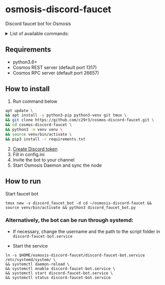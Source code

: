 # osmosis-discord-faucet
Discord faucet bot for Osmosis  


<details>
  <summary>List of available commands:</summary>

1. Request coins through the faucet  
`$request osmo1a5zxevtdwhy4ddj662rl8xqyqsnrdmv7007g32`

Transaction status explanation:  
✅ - mean bot send transaction to your address

2. Displays the current status of the node where faucet is running  
`$faucet_status`

3. Show faucet address  
`$faucet_address`

4. Show transaction information for a specific transaction ID  
`$tx_info 5C501EA776F66ADB6A5A3C13D876382FFE431A461E1AA7AD7A19D70C6B765A97`

5. Show address balance  
`$balance osmo1a5zxevtdwhy4ddj662rl8xqyqsnrdmv7007g32`  

</details>  


## Requirements
- python3.6+  
- Cosmos REST server (default port 1317)  
- Cosmos RPC server  (default port 26657)

## How to install  
1. Run command below  
```bash
apt update \
&& apt install -y python3-pip python3-venv git tmux \
&& git clone https://github.com/c29r3/cosmos-discord-faucet.git \
&& cd cosmos-discord-faucet \
&& python3 -m venv venv \
&& source venv/bin/activate \
&& pip3 install -r requirements.txt
```
2. [Create Discord token](https://github.com/reactiflux/discord-irc/wiki/Creating-a-discord-bot-&-getting-a-token)  
3. Fill in config.ini  
4. Invite the bot to your channel  
5. Start Osmosis Daemon and sync the node  


## How to run  
Start faucet bot  
```
tmux new -s discord_faucet_bot -d cd ~/osmosis-discord-faucet && source venv/bin/activate && python3 discord_faucet_bot.py
```  
  
### Alternatively, the bot can be run through systemd:  
- If necessary, change the username and the path to the script folder in `discord-faucet-bot.service`  

- Start the service  
```
ln -s $HOME/osmosis-discord-faucet/discord-faucet-bot.service /etc/systemd/system/ \
&& systemctl daemon-reload \
&& systemctl enable discord-faucet-bot.service \
&& systemctl start discord-faucet-bot.service \
&& systemctl status discord-faucet-bot.service
```  

